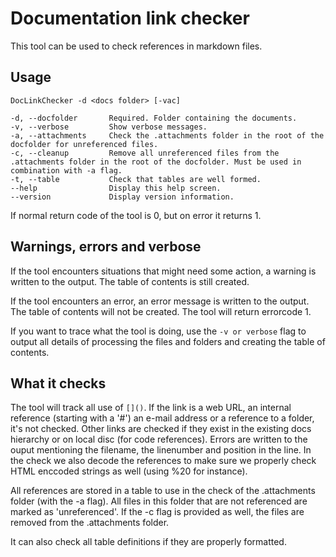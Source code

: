 # Documentation link checker

This tool can be used to check references in markdown files.

## Usage

```text
DocLinkChecker -d <docs folder> [-vac]

-d, --docfolder       Required. Folder containing the documents.
-v, --verbose         Show verbose messages.
-a, --attachments     Check the .attachments folder in the root of the docfolder for unreferenced files.
-c, --cleanup         Remove all unreferenced files from the .attachments folder in the root of the docfolder. Must be used in combination with -a flag.
-t, --table           Check that tables are well formed.
--help                Display this help screen.
--version             Display version information.
```

If normal return code of the tool is 0, but on error it returns 1.

## Warnings, errors and verbose

If the tool encounters situations that might need some action, a warning is written to the output. The table of contents is still created.

If the tool encounters an error, an error message is written to the output. The table of contents will not be created. The tool will return errorcode 1.

If you want to trace what the tool is doing, use the `-v or verbose` flag to output all details of processing the files and folders and creating the table of contents.

## What it checks

The tool will track all use of `[]()`. If the link is a web URL, an internal reference (starting with a '#') an e-mail address or a reference to a folder, it's not checked. Other links are checked if they exist in the existing docs hierarchy or on local disc (for code references). Errors are written to the ouput mentioning the filename, the linenumber and position in the line. In the check we also decode the references to make sure we properly check HTML enccoded strings as well (using %20 for instance).

All references are stored in a table to use in the check of the .attachments folder (with the -a flag). All files in this folder that are not referenced are marked as 'unreferenced'. If the -c flag is provided as well, the files are removed from the .attachments folder.

It can also check all table definitions if they are properly formatted.
